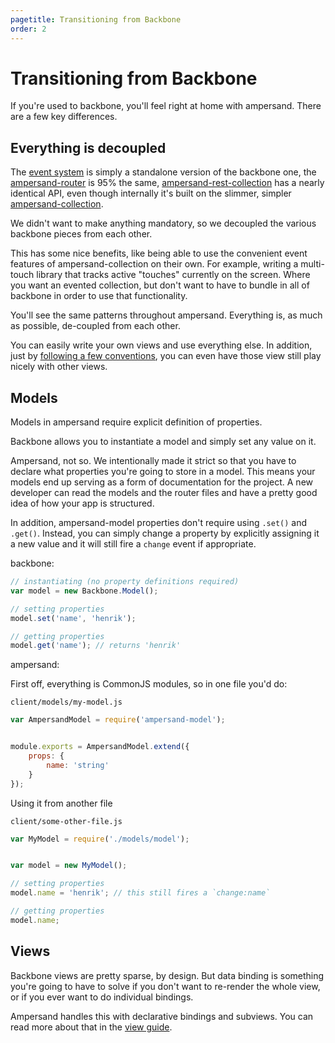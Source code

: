 ```yaml
---
pagetitle: Transitioning from Backbone
order: 2
---
```


# Transitioning from Backbone

If you're used to backbone, you'll feel right at home with ampersand. There are a few key differences.


## Everything is decoupled

The [event system](/learn/events/) is simply a standalone version of the backbone one, the [ampersand-router](/docs/#ampersand-router) is 95% the same, [ampersand-rest-collection](/docs/#ampersand-rest-collection) has a nearly identical API, even though internally it's built on the slimmer, simpler [ampersand-collection](/docs/#ampersand-collection).

We didn't want to make anything mandatory, so we decoupled the various backbone pieces from each other.

This has some nice benefits, like being able to use the convenient event features of ampersand-collection on their own. For example, writing a multi-touch library that tracks active "touches" currently on the screen. Where you want an evented collection, but don't want to have to bundle in all of backbone in order to use that functionality.

You'll see the same patterns throughout ampersand. Everything is, as much as possible, de-coupled from each other. 

You can easily write your own views and use everything else. In addition, just by [following a few conventions](/learn/view-conventions/), you can even have those view still play nicely with other views.


## Models

Models in ampersand require explicit definition of properties. 

Backbone allows you to instantiate a model and simply set any value on it. 

Ampersand, not so. We intentionally made it strict so that you have to declare what properties you're going to store in a model. This means your models end up serving as a form of documentation for the project. A new developer can read the models and the router files and have a pretty good idea of how your app is structured.

In addition, ampersand-model properties don't require using `.set()` and `.get()`. Instead, you can simply change a property by explicitly assigning it a new value and it will still fire a `change` event if appropriate. 


backbone:

```js
// instantiating (no property definitions required)
var model = new Backbone.Model();

// setting properties
model.set('name', 'henrik');

// getting properties
model.get('name'); // returns 'henrik'
```

ampersand: 

First off, everything is CommonJS modules, so in one file you'd do:

`client/models/my-model.js`

```js
var AmpersandModel = require('ampersand-model');


module.exports = AmpersandModel.extend({
    props: {
        name: 'string'
    } 
});
```

Using it from another file

`client/some-other-file.js`

```js
var MyModel = require('./models/model');


var model = new MyModel();

// setting properties
model.name = 'henrik'; // this still fires a `change:name`

// getting properties
model.name;
```


## Views

Backbone views are pretty sparse, by design. But data binding is something you're going to have to solve if you don't want to re-render the whole view, or if you ever want to do individual bindings.

Ampersand handles this with declarative bindings and subviews. You can read more about that in the [view guide](/learn/fetching-data-for-views/).

